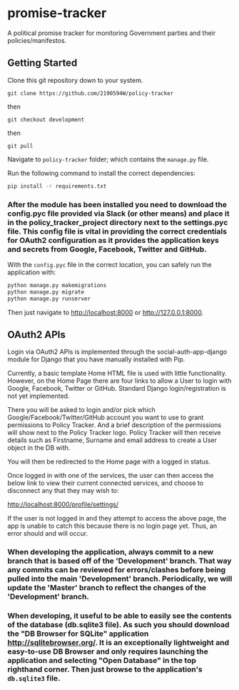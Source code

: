 # promise-tracker
A political promise tracker for monitoring Government parties and their policies/manifestos.

## Getting Started
Clone this git repository down to your system.

`git clone https://github.com/2190594W/policy-tracker`

then

`git checkout development`

then

`git pull`

Navigate to `policy-tracker` folder; which contains the `manage.py` file.

Run the following command to install the correct dependencies:

```bash
pip install -r requirements.txt
```

### After the module has been installed you need to download the config.pyc file provided via Slack (or other means) and place it in the policy_tracker_project directory next to the settings.pyc file. This config file is vital in providing the correct credentials for OAuth2 configuration as it provides the application keys and secrets from Google, Facebook, Twitter and GitHub.

With the `config.pyc` file in the correct location, you can safely run the application with:

```bash
python manage.py makemigrations
python manage.py migrate
python manage.py runserver
```

Then just navigate to <http://localhost:8000> or <http://127.0.0.1:8000>.

## OAuth2 APIs
Login via OAuth2 APIs is implemented through the social-auth-app-django module for Django that you have manually installed with Pip.

Currently, a basic template Home HTML file is used with little functionality. However, on the Home Page there are four links to allow a User to login with Google, Facebook, Twitter or GitHub. Standard Django login/registration is not yet implemented.

There you will be asked to login and/or pick which Google/Facebook/Twitter/GitHub account you want to use to grant permissions to Policy Tracker. And a brief description of the permissions will show next to the Policy Tracker logo.
Policy Tracker will then receive details such as Firstname, Surname and email address to create a User object in the DB with.

You will then be redirected to the Home page with a logged in status.

Once logged in with one of the services, the user can then access the below link to view their current connected services, and choose to disconnect any that they may wish to:

<http://localhost:8000/profile/settings/>

If the user is not logged in and they attempt to access the above page, the app is unable to catch this because there is no login page yet. Thus, an error should and will occur.

### When developing the application, always commit to a new branch that is based off of the 'Development' branch. That way any commits can be reviewed for errors/clashes before being pulled into the main 'Development' branch. Periodically, we will update the 'Master' branch to reflect the changes of the 'Development' branch.

### When developing, it useful to be able to easily see the contents of the database (db.sqlite3 file). As such you should download the "DB Browser for SQLite" application <http://sqlitebrowser.org/>. It is an exceptionally lightweight and easy-to-use DB Browser and only requires launching the application and selecting "Open Database" in the top righthand corner. Then just browse to the application's `db.sqlite3` file.
